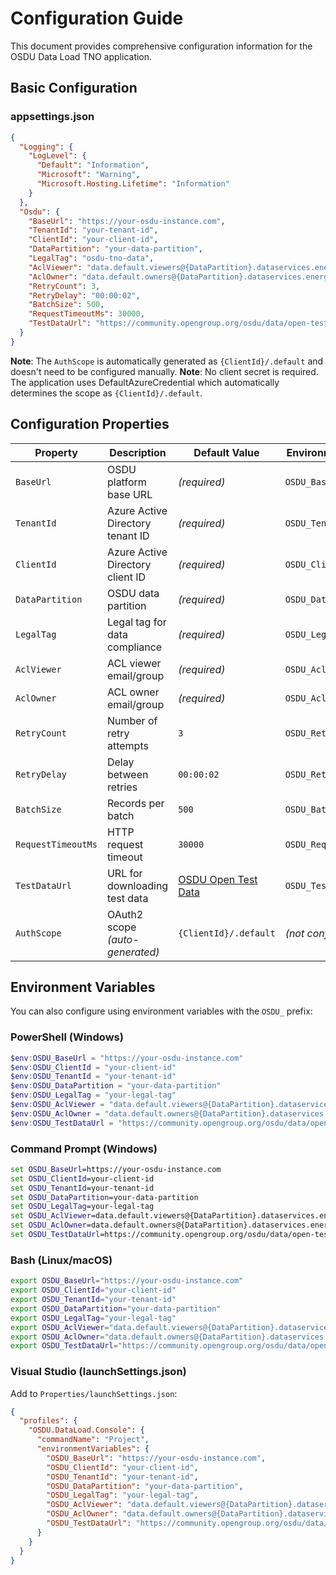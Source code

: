 # Configuration Guide

This document provides comprehensive configuration information for the OSDU Data Load TNO application.

## Basic Configuration

### appsettings.json
```json
{
  "Logging": {
    "LogLevel": {
      "Default": "Information",
      "Microsoft": "Warning",
      "Microsoft.Hosting.Lifetime": "Information"
    }
  },
  "Osdu": {
    "BaseUrl": "https://your-osdu-instance.com",
    "TenantId": "your-tenant-id", 
    "ClientId": "your-client-id",
    "DataPartition": "your-data-partition",
    "LegalTag": "osdu-tno-data",
    "AclViewer": "data.default.viewers@{DataPartition}.dataservices.energy",
    "AclOwner": "data.default.owners@{DataPartition}.dataservices.energy",
    "RetryCount": 3,
    "RetryDelay": "00:00:02",
    "BatchSize": 500,
    "RequestTimeoutMs": 30000,
    "TestDataUrl": "https://community.opengroup.org/osdu/data/open-test-data/-/archive/master/open-test-data-master.zip"
  }
}
```

**Note**: The `AuthScope` is automatically generated as `{ClientId}/.default` and doesn't need to be configured manually.
**Note**: No client secret is required. The application uses DefaultAzureCredential which automatically determines the scope as `{ClientId}/.default`.

## Configuration Properties

| Property | Description | Default Value | Environment Variable |
|----------|-------------|---------------|---------------------|
| `BaseUrl` | OSDU platform base URL | _(required)_ | `OSDU_BaseUrl` |
| `TenantId` | Azure Active Directory tenant ID | _(required)_ | `OSDU_TenantId` |
| `ClientId` | Azure Active Directory client ID | _(required)_ | `OSDU_ClientId` |
| `DataPartition` | OSDU data partition | _(required)_ | `OSDU_DataPartition` |
| `LegalTag` | Legal tag for data compliance | _(required)_ | `OSDU_LegalTag` |
| `AclViewer` | ACL viewer email/group | _(required)_ | `OSDU_AclViewer` |
| `AclOwner` | ACL owner email/group | _(required)_ | `OSDU_AclOwner` |
| `RetryCount` | Number of retry attempts | `3` | `OSDU_RetryCount` |
| `RetryDelay` | Delay between retries | `00:00:02` | `OSDU_RetryDelay` |
| `BatchSize` | Records per batch | `500` | `OSDU_BatchSize` |
| `RequestTimeoutMs` | HTTP request timeout | `30000` | `OSDU_RequestTimeoutMs` |
| `TestDataUrl` | URL for downloading test data | [OSDU Open Test Data](https://community.opengroup.org/osdu/data/open-test-data/-/archive/master/open-test-data-master.zip) | `OSDU_TestDataUrl` |
| `AuthScope` | OAuth2 scope _(auto-generated)_ | `{ClientId}/.default` | _(not configurable)_ |


## Environment Variables

You can also configure using environment variables with the `OSDU_` prefix:

### PowerShell (Windows)
```powershell
$env:OSDU_BaseUrl = "https://your-osdu-instance.com"
$env:OSDU_ClientId = "your-client-id"
$env:OSDU_TenantId = "your-tenant-id"
$env:OSDU_DataPartition = "your-data-partition"
$env:OSDU_LegalTag = "your-legal-tag"
$env:OSDU_AclViewer = "data.default.viewers@{DataPartition}.dataservices.energy"
$env:OSDU_AclOwner = "data.default.owners@{DataPartition}.dataservices.energy"
$env:OSDU_TestDataUrl = "https://community.opengroup.org/osdu/data/open-test-data/-/archive/master/open-test-data-master.zip"
```

### Command Prompt (Windows)
```cmd
set OSDU_BaseUrl=https://your-osdu-instance.com
set OSDU_ClientId=your-client-id
set OSDU_TenantId=your-tenant-id
set OSDU_DataPartition=your-data-partition
set OSDU_LegalTag=your-legal-tag
set OSDU_AclViewer=data.default.viewers@{DataPartition}.dataservices.energy
set OSDU_AclOwner=data.default.owners@{DataPartition}.dataservices.energy
set OSDU_TestDataUrl=https://community.opengroup.org/osdu/data/open-test-data/-/archive/master/open-test-data-master.zip
```

### Bash (Linux/macOS)
```bash
export OSDU_BaseUrl="https://your-osdu-instance.com"
export OSDU_ClientId="your-client-id"
export OSDU_TenantId="your-tenant-id"
export OSDU_DataPartition="your-data-partition"
export OSDU_LegalTag="your-legal-tag"
export OSDU_AclViewer="data.default.viewers@{DataPartition}.dataservices.energy"
export OSDU_AclOwner="data.default.owners@{DataPartition}.dataservices.energy"
export OSDU_TestDataUrl="https://community.opengroup.org/osdu/data/open-test-data/-/archive/master/open-test-data-master.zip"
```

### Visual Studio (launchSettings.json)
Add to `Properties/launchSettings.json`:
```json
{
  "profiles": {
    "OSDU.DataLoad.Console": {
      "commandName": "Project",
      "environmentVariables": {
        "OSDU_BaseUrl": "https://your-osdu-instance.com",
        "OSDU_ClientId": "your-client-id",
        "OSDU_TenantId": "your-tenant-id",
        "OSDU_DataPartition": "your-data-partition",
        "OSDU_LegalTag": "your-legal-tag",
        "OSDU_AclViewer": "data.default.viewers@{DataPartition}.dataservices.energy",
        "OSDU_AclOwner": "data.default.owners@{DataPartition}.dataservices.energy",
        "OSDU_TestDataUrl": "https://community.opengroup.org/osdu/data/open-test-data/-/archive/master/open-test-data-master.zip"
      }
    }
  }
}
```
